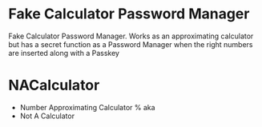 # Fake Calculator Password Manager
Fake Calculator Password Manager. Works as an approximating calculator but has a secret function as a Password Manager when the right numbers are inserted along with a Passkey

# NACalculator
- Number Approximating Calculator
% aka
- Not A Calculator
